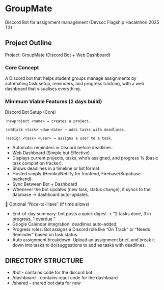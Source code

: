 # GroupMate
Discord Bot for assignment management (Devsoc Flagship Hacakthon 2025 T3)

## Project Outline
Project: GroupMate (Discord Bot + Web Dashboard)
### Core Concept
A Discord bot that helps student groups manage assignments by automating task setup, reminders, and progress tracking, with a web dashboard that visualises everything.

### Minimum Viable Features (2 days build)
Discord Bot Setup (Core)

`!newproject <name> → creates a project.`

`!addtask <task> <due-date> → adds tasks with deadlines.`

`!assign <task> <user> → assigns a user to a task.`

- Automatic reminders in Discord before deadlines.
- Web Dashboard (Simple but Effective)
- Displays current projects, tasks, who’s assigned, and progress % (basic task completion tracker).
- Shows deadlines in a timeline or list format.
- Hosted simply (Heroku/Netlify for frontend, Firebase/Supabase backend).
- Sync Between Bot + Dashboard
- Whenever the bot updates (new task, status change), it syncs to the database → dashboard auto-updates.

🔹 Optional “Nice-to-Have” (if time allows)
- End-of-day summary: bot posts a quick digest → “2 tasks done, 3 in progress, 1 overdue.”
- Google Calendar integration: deadlines auto-added.
- Progress roles: Bot assigns a Discord role like “On Track” or “Needs Reminder” based on task status.
- Auto assignment breakdown: Upload an assignment brief, and break it down into tasks to do/suggestions to add as tasks with deadlines.


## DIRECTORY STRUCTURE
- /bot - contains code for the discord bot
- /dashboard - contains react code for the dashboard
- /shared - shared bot data for now

